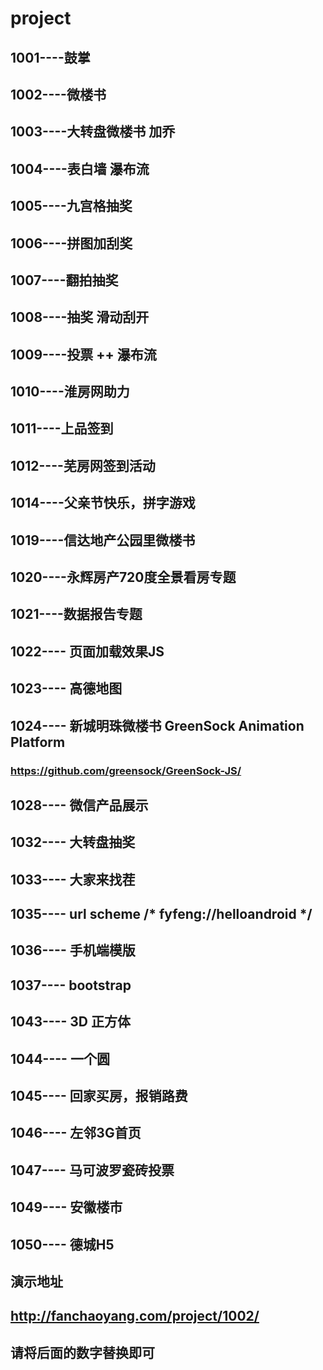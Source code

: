 # project
## 1001----鼓掌
## 1002----微楼书
## 1003----大转盘微楼书 加乔
## 1004----表白墙  瀑布流
## 1005----九宫格抽奖
## 1006----拼图加刮奖
## 1007----翻拍抽奖
## 1008----抽奖 滑动刮开
## 1009----投票 ++ 瀑布流 
## 1010----淮房网助力
## 1011----上品签到
## 1012----芜房网签到活动
## 1014----父亲节快乐，拼字游戏

## 1019----信达地产公园里微楼书
## 1020----永辉房产720度全景看房专题
## 1021----数据报告专题

## 1022---- 页面加载效果JS 
## 1023---- 高德地图 
## 1024---- 新城明珠微楼书 GreenSock Animation Platform 
### https://github.com/greensock/GreenSock-JS/ 
## 1028---- 微信产品展示 

## 1032---- 大转盘抽奖 
## 1033---- 大家来找茬 

## 1035---- url scheme   /* fyfeng://helloandroid */
## 1036---- 手机端模版
## 1037---- bootstrap 

## 1043---- 3D 正方体 
## 1044---- 一个圆 
## 1045---- 回家买房，报销路费 
## 1046---- 左邻3G首页 
## 1047---- 马可波罗瓷砖投票 

## 1049---- 安徽楼市 
## 1050---- 德城H5 

## 演示地址
## http://fanchaoyang.com/project/1002/
## 请将后面的数字替换即可
